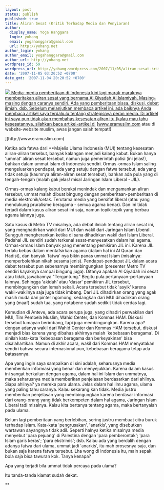 ```yaml
---
layout: post
status: publish
published: true
title: Aliran Sesat (Kritik Terhadap Media dan Penyiaran)
author:
  display_name: Yoga Hanggara
  login: yohang
  email: yogahanggara@gmail.com
  url: http://yohang.net
author_login: yohang
author_email: yogahanggara@gmail.com
author_url: http://yohang.net
wordpress_id: 59
wordpress_url: http://yohang.wordpress.com/2007/11/05/aliran-sesat-kritik-terhadap-media-dan-penyiaran/
date: '2007-11-05 03:20:52 +0700'
date_gmt: '2007-11-04 20:20:52 +0700'
---
```

[![](http://yohang.net/wp-content/uploads/jaksa1.jpg) Media-media pemberitaan di Indonesia kini lagi marak-maraknya memberitakan aliran sesat yang bernama Al Qiyadah Al Islamiyah. Masing-masing dengan caranya sendiri. Ada yang pemberitaan biasa, diskusi, debat ilmiah, dsb. Sebelum melanjutkan membaca artikel ini, ada baiknya Anda membaca artikel saya terdahulu tentang ](http://yohang.net/wp-content/uploads/jaksa1.jpg) [strategisnya peran media. Di artikel ini saya pun tidak akan membahas kesesatan aliran itu (kalau mau tahu kesesatannya, silahkan baca artikel-artikel di](http://yogahanggara.web.ugm.ac.id/pengamatan/rekonstruksi-moral-bangsa-melalui-media/) [www.eramuslim.com atau di website-website muslim, awas jangan salah tempat!)  
<!--more-->](http://www.eramuslim.com)

Ketika ada fatwa dari **Majelis Ulama Indonesia (MUI) tentang kesesatan aliran-aliran tersebut, banyak kalangan menjadi kalang kabut. Bukan hanya 'ummat' aliran sesat tersebut, namun juga pemerintah polisi (ini jelas!), bahkan dalam ummat Islam di Indonesia sendiri. Ormas-ormas Islam saling mengeluarkan pendapat, ada yang setuju dengan fatwa tersebut, ada yang tidak setuju (kaumnya aliran-aliran sesat tersebut), bahkan ada pula yang di tengah-tengah (malah gak jelas! misal Jaringan Islam Liberal - JIL).

Ormas-ormas kalang kabut beraksi menindak dan mengamankan aliran tersebut, ummat malah dibuat bingung dengan pemberitaan-pemberitaan di media elektronik/cetak. Terutama media yang bersifat liberal (atau yang mendukung pruralisme beragama - semua agama benar). Dan ini tidak terjadi dalam kasus aliran sesat ini saja, namun topik-topik yang berbau agama lainnya juga.

Satu kasus di Metro TV misalnya, ada debat ilmiah tentang aliran sesat ini, yang menghadirkan wakil dari MUI dan wakil dari Jaringan Islam Liberal. Sungguh mengherankan ketika di sana dihadirkan wakil dari Islam Liberal. Padahal JIL sendiri sudah terkenal sesat-menyesatkan dalam hal agama. Ormas-ormas Islam banyak yang menentang pemikiran JIL ini. Karena JIL terlalu bebas dalam mentafsirkan agama (dalam hal ini Al Quran dan Hadist), dan banyak 'fatwa' nya bikin panas ummat Islam (misalnya: memperbolehkan nikah sesama jenis). Pendapat-pendapat JIL dalam acara debat tersebut pun sebenarnya membingungkan (presenter Metro TV sendiri kayaknya sampai bingung juga). Ditanya apakah Al Qiyadah ini sesat atau tidak, jawabannya "Tergantung." Begitu pula pertanyaan-pertanyaan lainnya. Sehingga 'akidah' atau 'dasar' pemikiran JIL tersebut, membingungkan dan lemah sekali. Acara tersebut tidak 'asyik' karena wakil-wakilnya saja juga tidak imbang. Dari JIL dihadirkan orang yang agak masih muda dan pinter ngomong, sedangkan dari MUI dihadirkan orang yang (maaf) sudah tua, yang notabene sudah sedikit tidak cerdas lagi.

Kemudian di Anteve, ada acara serupa juga, yang dihadiri perwakilan dari MUI, Tim Pembela Muslim, Wahid Center, dan Komnas HAM. Diskusi tersebut lumayan berimbang, tapi juga membingungkan. Karena apa? dengan adanya wakil dari Wahid Center dan Komnas HAM tersebut, diskusi menjadi bias karena yang dibahas akhirnya malah 'kebebasan beragama'. Di sinilah kata-kata 'kebebasan beragama dan berkeyakinan' bisa disalahartikan. Namun di akhir acara, wakil dari Komnas HAM menyatakan sendiri bahwa secara internasional pun, kebebasan beragama tetap ada batasannya.

Apa yang ingin saya sampaikan di sini adalah, seharusnya media memberikan informasi yang benar dan menyejukkan. Karena dalam kasus ini sangat berkaitan dengan agama, dalam hal ini Islam dan ummatnya, maka seharusnya media memberikan penjelasan berdasarkan dari ahlinya. Siapa ahlinya? ya mereka para ulama. Jelas dalam hal ilmu agama, ulama yang paling tahu caranya. Kalau sekarang kan tidak. Media justru memberikan penjelasan yang membingungkan karena berdasar informasi dari orang-orang yang tidak berkompeten dalam hal agama, Jaringan Islam Liberal tadi misalnya. Kalau kita bertanya tentang agama, maka bertanyalah pada ulama.

Belum lagi pemberitaan yang berlebihan, sering justru membuat citra buruk terhadap Islam. Kata-kata 'pengrusakan', 'anarkis', yang disebutkan wartawan sayangnya tidak adil. Seperti halnya ketika misalnya media menyebut 'para pejuang' di Palestina dengan 'para pemberontak'; 'para Islam garis keras'; 'para ekstrimis'; dsb. Kalau ada yang berdalih dengan adanya fatwa dari ulama, ummat jadi 'anarkis', itu mah prosesnya saja, dan bukan saja karena fatwa tersebut. Lha wong di Indonesia itu, main sepak bola saja bisa tawuran kok. Tanya kenapa?

Apa yang terjadi bila ummat tidak percaya pada ulama?

Itu tanda-tanda kiamat sudah dekat.

**

